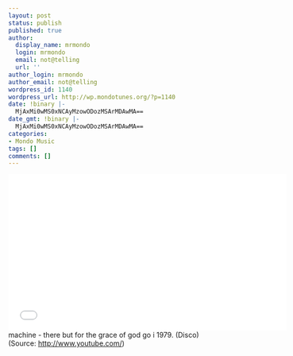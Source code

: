 ```yaml
---
layout: post
status: publish
published: true
author:
  display_name: mrmondo
  login: mrmondo
  email: not@telling
  url: ''
author_login: mrmondo
author_email: not@telling
wordpress_id: 1140
wordpress_url: http://wp.mondotunes.org/?p=1140
date: !binary |-
  MjAxMi0wMS0xNCAyMzowODozMSArMDAwMA==
date_gmt: !binary |-
  MjAxMi0wMS0xNCAyMzowODozMSArMDAwMA==
categories:
- Mondo Music
tags: []
comments: []
---
```

<iframe width="560" height="315" src="//www.youtube.com/embed/LJed2_GN8GE" frameborder="0"> </iframe>
machine - there but for the grace of god go i 1979. (Disco)
<div class="attribution">(<span>Source:</span> <a href="http://www.youtube.com/">http://www.youtube.com/</a>)</div>
